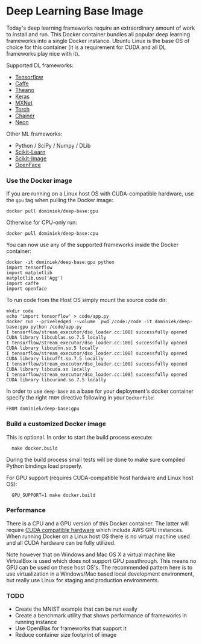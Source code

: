 
# Deep Learning Base Image

Today's deep learning frameworks require an extraordinary amount of work to install and run. This Docker container bundles all popular deep learning frameworks into a single Docker instance. Ubuntu Linux is the base OS of choice for this container (it is a requirement for CUDA and all DL frameworks play nice with it).

Supported DL frameworks:

- [Tensorflow](https://www.tensorflow.org/)
- [Caffe](http://caffe.berkeleyvision.org/)
- [Theano](http://deeplearning.net/software/theano/)
- [Keras](http://keras.io/)
- [MXNet](http://mxnet.readthedocs.io/en/latest/)
- [Torch](http://torch.ch/)
- [Chainer](http://chainer.org/)
- [Neon](http://neon.nervanasys.com/docs/latest/index.html)

Other ML frameworks:

- Python / SciPy / Numpy / DLib
- [Scikit-Learn](http://scikit-learn.org/stable/)
- [Scikit-Image](http://scikit-image.org/)
- [OpenFace](https://cmusatyalab.github.io/openface/)

### Use the Docker image

If you are running on a Linux host OS with CUDA-compatible hardware, use the `gpu` tag when pulling the Docker image:

```
docker pull dominiek/deep-base:gpu
```

Otherwise for CPU-only run:

```
docker pull dominiek/deep-base:cpu
```

You can now use any of the supported frameworks inside the Docker container:

```
docker -it dominiek/deep-base:gpu python
import tensorflow
import matplotlib
matplotlib.use('Agg')
import caffe
import openface
```

To run code from the Host OS simply mount the source code dir:
```
mkdir code
echo 'import tensorflow' > code/app.py
docker run --priveledged --volume `pwd`/code:/code -it dominiek/deep-base:gpu python /code/app.py
I tensorflow/stream_executor/dso_loader.cc:108] successfully opened CUDA library libcublas.so.7.5 locally
I tensorflow/stream_executor/dso_loader.cc:108] successfully opened CUDA library libcudnn.so.5 locally
I tensorflow/stream_executor/dso_loader.cc:108] successfully opened CUDA library libcufft.so.7.5 locally
I tensorflow/stream_executor/dso_loader.cc:108] successfully opened CUDA library libcuda.so locally
I tensorflow/stream_executor/dso_loader.cc:108] successfully opened CUDA library libcurand.so.7.5 locally
```

In order to use `deep-base` as a base for your deployment's docker container specify the right `FROM` directive following in your `Dockerfile`:

```
FROM dominiek/deep-base:gpu
```

### Build a customized Docker image

This is optional. In order to start the build process execute:

```
  make docker.build
```

During the build process small tests will be done to make sure compiled Python bindings load properly.

For GPU support (requires CUDA-compatible host hardware and Linux host OS):

```
  GPU_SUPPORT=1 make docker.build
```

### Performance

There is a CPU and a GPU version of this Docker container. The latter will require [CUDA compatible hardware](https://developer.nvidia.com/cuda-gpus) which include AWS GPU instances. When running Docker on a Linux host OS there is no virtual machine used and all CUDA hardware can be fully utilized.

Note however that on Windows and Mac OS X a virtual machine like VirtualBox is used which does not support GPU passthrough. This means no GPU can be used on these host OS's. The recommended pattern here is to use virtualization in a Windows/Mac based local development environment, but really use Linux for staging and production environments.

### TODO

- Create the MNIST example that can be run easily
- Create a benchmark utility that shows performance of frameworks in running instance
- Use OpenBlas for frameworks that support it
- Reduce container size footprint of image
